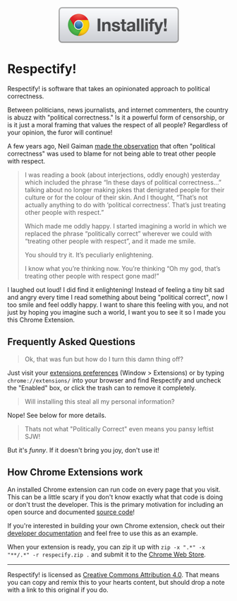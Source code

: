 <p align="center">
  <a href="https://chrome.google.com/webstore/detail/respectify/djfbdhkgmlkdmpmhdcjicpiklgepiohj">
    <img alt="installify!" src="https://raw.githubusercontent.com/leebyron/respectify/master/icons/.installify-button.png" width="273" height="81">
  </a>
</p>

# Respectify!

Respectify! is software that takes an opinionated approach to political correctness.

Between politicians, news journalists, and internet commenters, the country is
abuzz with "political correctness." Is it a powerful form of censorship, or
is it just a moral framing that values the respect of all people? Regardless of
your opinion, the furor will continue!

A few years ago, Neil Gaiman [made the observation](http://neil-gaiman.tumblr.com/post/43087620460/i-was-reading-a-book-about-interjections-oddly) that often
"political correctness" was used to blame for not being able to treat other
people with respect.

> I was reading a book (about interjections, oddly enough) yesterday which
> included the phrase “In these days of political correctness…” talking about
> no longer making jokes that denigrated people for their culture or for the
> colour of their skin. And I thought, “That’s not actually anything to do with
> ‘political correctness’. That’s just treating other people with respect.”
>
> Which made me oddly happy. I started imagining a world in which we replaced
> the phrase “politically correct” wherever we could with “treating other people
> with respect”, and it made me smile.
>
> You should try it. It’s peculiarly enlightening.
>
> I know what you’re thinking now. You’re thinking “Oh my god, that’s treating
> other people with respect gone mad!”

I laughed out loud! I did find it enlightening! Instead of feeling a tiny bit
sad and angry every time I read something about being "political correct", now
I too smile and feel oddly happy. I want to share this feeling with you, and not
just by hoping you imagine such a world, I want you to see it so I made you this
Chrome Extension.


## Frequently Asked Questions

> Ok, that was fun but how do I turn this damn thing off?

Just visit your <a href="chrome://extensions/">extensions preferences</a>
(Window > Extensions) or by typing `chrome://extensions/` into your browser and
find Respectify and uncheck the "Enabled" box, or click the trash can to remove
it completely.

> Will installing this steal all my personal information?

Nope! See below for more details.

> Thats not what "Politically Correct" even means you pansy leftist SJW!

But it's *funny*. If it doesn't bring you joy, don't use it!


## How Chrome Extensions work

An installed Chrome extension can run code on every page that you visit. This
can be a little scary if you don't know exactly what that code is doing or don't
trust the developer. This is the primary motivation for including an open source
and documented [source code](https://github.com/leebyron/respectify/blob/master/contentScript.js)!

If you're interested in building your own Chrome extension, check out their
[developer documentation](https://developer.chrome.com/extensions) and feel free
to use this as an example.

When your extension is ready, you can zip it up with `zip -x ".*" -x "**/.*" -r respecify.zip .` and
submit it to the [Chrome Web Store](https://chrome.google.com/webstore/developer/dashboard).


---

Respectify! is licensed as [Creative Commons Attribution 4.0](http://creativecommons.org/licenses/by/4.0/). That means you can copy and remix this to your hearts
content, but should drop a note with a link to this original if you do.
